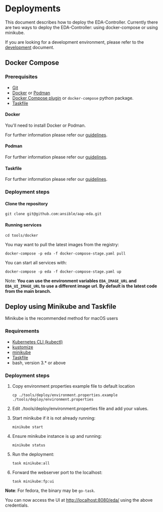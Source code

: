 # Deployments

This document describes how to deploy the EDA-Controller.
Currently there are two ways to deploy the EDA-Controller: using docker-compose or using minikube.

If you are looking for a development environment, please refer to the [development](development.md) document.

## Docker Compose

### Prerequisites

* [Git](https://git-scm.com/)
* [Docker](https://www.docker.com/) or [Podman](https://podman.io/)
* [Docker Compose plugin](https://docs.docker.com/compose/) or `docker-compose` python package.
* [Taskfile](https://taskfile.dev/)

#### Docker

You'll need to install Docker or Podman.

For further information please refer our [guidelines](development.md#Docker).

#### Podman

For further information please refer our [guidelines](development.md#Podman).

#### Taskfile

For further information please refer our [guidelines](development.md#Taskfile).

### Deployment steps

#### Clone the repository

```shell
git clone git@github.com:ansible/aap-eda.git
```

#### Running services

```shell
cd tools/docker
```

You may want to pull the latest images from the registry:

```shell
docker-compose -p eda -f docker-compose-stage.yaml pull
```

You can start all services with:

```shell
docker-compose -p eda -f docker-compose-stage.yaml up
```

Note: **You can use the environment variables `EDA_IMAGE_URL` and `EDA_UI_IMAGE_URL` to use a different image url. By default is the latest code from the main branch.**

## Deploy using Minikube and Taskfile

Minikube is the recommended method for macOS users

### Requirements

* [Kubernetes CLI (kubectl)](https://kubernetes.io/docs/tasks/tools/install-kubectl-linux/)
* [kustomize](https://kubectl.docs.kubernetes.io/installation/kustomize/)
* [minikube](https://minikube.sigs.k8s.io/docs/start/)
* [Taskfile](https://taskfile.dev/installation/#binary)
* bash, version 3.* or above

### Deployment steps

1. Copy environment properties example file to default location

   ```shell
   cp ./tools/deploy/environment.properties.example ./tools/deploy/environment.properties
   ```

2. Edit ./tools/deploy/environment.properties file and add your values.

3. Start minikube if it is not already running:

   ```shell
   minikube start
   ```

4. Ensure minikube instance is up and running:

   ```shell
   minikube status
   ```

5. Run the deployment:

   ```shell
   task minikube:all
   ```

6. Forward the webserver port to the localhost:

   ```shell
   task minikube:fp:ui
   ```

**Note**: For fedora, the binary may be `go-task`.

You can now access the UI at <http://localhost:8080/eda/> using the above credentials.
